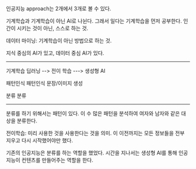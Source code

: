 

인공지능 approach는 2개에서 3개로 볼 수 있다.


기계학습과 기계학습이 아닌 AI로 나뉜다. 그래서 일다는 기계학습을 먼저 공부한다. 인간이 시키는 것이 아닌, 스스로 하는 것.


데이터 마이닝: 기계학습이 아닌 방법으로 하는 것.


지식 중심의 AI가 있고, 데이터 중심 AI가 있다.


---

기계학습 딥러닝 --> 전이 학습 ---> 생성형 AI

패턴인식                 패턴인식          문장/이미지 생성

분류                           분류


---


분류를 하기 위해서는 패턴이 있다. 이 수 많은 패턴을 분석하여 여자와 남자와 같은 대상을 분류한다.


전이학습: 미리 사용한 것을 사용한다는 것을 의미. 이 이전까지는 모든 정보들을 전부 지우고 다시 시작했어야만 했다.


기존의 인공지능은 분류를 하는 역할을 했었다. 시간을 지나서는 생성형 AI를 통해 인공지능이 컨텐츠를 만들어주는 역할을 한다.